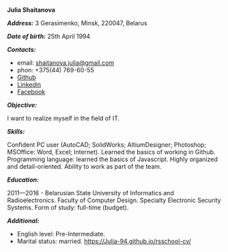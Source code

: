 **Julia Shaitanova**

**_Address:_** 3 Gerasimenko, Minsk, 220047, Belarus

**_Date of birth:_** 25th April 1994

**_Contacts:_**

- email: shaitanova.julia@gmail.com
- phon: +375(44) 769-60-55
- [Github](https://github.com/Julia-94)
- [Linkedin](https://www.linkedin.com/in/%D1%8E%D0%BB%D0%B8%D1%8F-%D1%88%D0%B0%D0%B9%D1%82%D0%B0%D0%BD%D0%BE%D0%B2%D0%B0-60b487108/)
- [Facebook](https://web.facebook.com/julia.shkurina/)

**_Objective:_**

I want to realize myself in the field of IT.

**_Skills:_**

Confident PC user (AutoCAD; SolidWorks;
AltiumDesigner; Photoshop; MSOffice: Word, Excel; Internet).
Learned the basics of working in Github.
Programming language: learned the basics of Javascript.
Highly organized and detail-oriented. Ability to work as part of the team.

**_Education:_**

2011—2016 - Belarusian State University of Informatics and Radioelectronics.
Faculty of Computer Design.
Specialty Electronic Security Systems.
Form of study: full-time (budget).

**_Additional:_**

- English level: Pre-Intermediate.
- Marital status: married.
  https://Julia-94.github.io/rsschool-cv/
